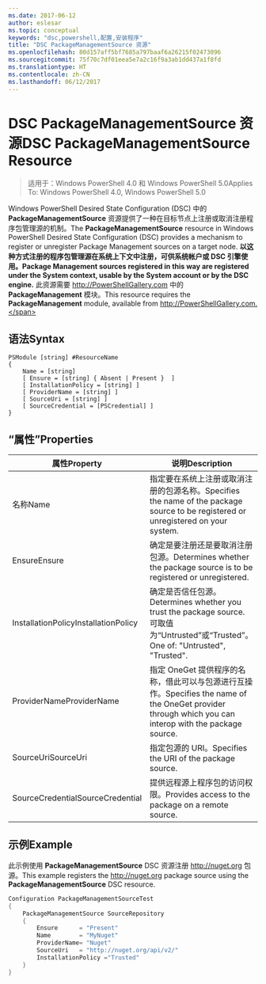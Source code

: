```yaml
---
ms.date: 2017-06-12
author: eslesar
ms.topic: conceptual
keywords: "dsc,powershell,配置,安装程序"
title: "DSC PackageManagementSource 资源"
ms.openlocfilehash: 80d157aff5bf7685a797baaf6a26215f02473096
ms.sourcegitcommit: 75f70c7df01eea5e7a2c16f9a3ab1dd437a1f8fd
ms.translationtype: HT
ms.contentlocale: zh-CN
ms.lasthandoff: 06/12/2017
---
```

# <a name="dsc-packagemanagementsource-resource"></a><span data-ttu-id="32fcf-103">DSC PackageManagementSource 资源</span><span class="sxs-lookup"><span data-stu-id="32fcf-103">DSC PackageManagementSource Resource</span></span>

> <span data-ttu-id="32fcf-104">适用于：Windows PowerShell 4.0 和 Windows PowerShell 5.0</span><span class="sxs-lookup"><span data-stu-id="32fcf-104">Applies To: Windows PowerShell 4.0, Windows PowerShell 5.0</span></span>

<span data-ttu-id="32fcf-105">Windows PowerShell Desired State Configuration (DSC) 中的 **PackageManagementSource** 资源提供了一种在目标节点上注册或取消注册程序包管理源的机制。</span><span class="sxs-lookup"><span data-stu-id="32fcf-105">The **PackageManagementSource** resource in Windows PowerShell Desired State Configuration (DSC) provides a mechanism to register or unregister Package Management sources on a target node.</span></span> <span data-ttu-id="32fcf-106">**以这种方式注册的程序包管理源在系统上下文中注册，可供系统帐户或 DSC 引擎使用。**</span><span class="sxs-lookup"><span data-stu-id="32fcf-106">**Package Management sources registered in this way are registered under the System context, usable by the System account or by the DSC engine.**</span></span> <span data-ttu-id="32fcf-107">此资源需要 http://PowerShellGallery.com 中的 **PackageManagement** 模块。</span><span class="sxs-lookup"><span data-stu-id="32fcf-107">This resource requires the **PackageManagement** module, available from http://PowerShellGallery.com.</span></span>

## <a name="syntax"></a><span data-ttu-id="32fcf-108">语法</span><span class="sxs-lookup"><span data-stu-id="32fcf-108">Syntax</span></span>

```
PSModule [string] #ResourceName
{
    Name = [string]
    [ Ensure = [string] { Absent | Present }  ]
    [ InstallationPolicy = [string] ]
    [ ProviderName = [string] ]
    [ SourceUri = [string] ]
    [ SourceCredential = [PSCredential] ]
}
```

## <a name="properties"></a><span data-ttu-id="32fcf-109">“属性”</span><span class="sxs-lookup"><span data-stu-id="32fcf-109">Properties</span></span>
|  <span data-ttu-id="32fcf-110">属性</span><span class="sxs-lookup"><span data-stu-id="32fcf-110">Property</span></span>  |  <span data-ttu-id="32fcf-111">说明</span><span class="sxs-lookup"><span data-stu-id="32fcf-111">Description</span></span>   | 
|---|---| 
| <span data-ttu-id="32fcf-112">名称</span><span class="sxs-lookup"><span data-stu-id="32fcf-112">Name</span></span>| <span data-ttu-id="32fcf-113">指定要在系统上注册或取消注册的包源名称。</span><span class="sxs-lookup"><span data-stu-id="32fcf-113">Specifies the name of the package source to be registered or unregistered on your system.</span></span>| 
| <span data-ttu-id="32fcf-114">Ensure</span><span class="sxs-lookup"><span data-stu-id="32fcf-114">Ensure</span></span>| <span data-ttu-id="32fcf-115">确定是要注册还是要取消注册包源。</span><span class="sxs-lookup"><span data-stu-id="32fcf-115">Determines whether the package source is to be registered or unregistered.</span></span>| 
| <span data-ttu-id="32fcf-116">InstallationPolicy</span><span class="sxs-lookup"><span data-stu-id="32fcf-116">InstallationPolicy</span></span>| <span data-ttu-id="32fcf-117">确定是否信任包源。</span><span class="sxs-lookup"><span data-stu-id="32fcf-117">Determines whether you trust the package source.</span></span> <span data-ttu-id="32fcf-118">可取值为“Untrusted”或“Trusted”。</span><span class="sxs-lookup"><span data-stu-id="32fcf-118">One of: "Untrusted", "Trusted".</span></span>| 
| <span data-ttu-id="32fcf-119">ProviderName</span><span class="sxs-lookup"><span data-stu-id="32fcf-119">ProviderName</span></span>| <span data-ttu-id="32fcf-120">指定 OneGet 提供程序的名称，借此可以与包源进行互操作。</span><span class="sxs-lookup"><span data-stu-id="32fcf-120">Specifies the name of the OneGet provider through which you can interop with the package source.</span></span>| 
| <span data-ttu-id="32fcf-121">SourceUri</span><span class="sxs-lookup"><span data-stu-id="32fcf-121">SourceUri</span></span>| <span data-ttu-id="32fcf-122">指定包源的 URI。</span><span class="sxs-lookup"><span data-stu-id="32fcf-122">Specifies the URI of the package source.</span></span>| 
| <span data-ttu-id="32fcf-123">SourceCredential</span><span class="sxs-lookup"><span data-stu-id="32fcf-123">SourceCredential</span></span>| <span data-ttu-id="32fcf-124">提供远程源上程序包的访问权限。</span><span class="sxs-lookup"><span data-stu-id="32fcf-124">Provides access to the package on a remote source.</span></span>| 

## <a name="example"></a><span data-ttu-id="32fcf-125">示例</span><span class="sxs-lookup"><span data-stu-id="32fcf-125">Example</span></span>

<span data-ttu-id="32fcf-126">此示例使用 **PackageManagementSource** DSC 资源注册 http://nuget.org 包源。</span><span class="sxs-lookup"><span data-stu-id="32fcf-126">This example registers the http://nuget.org package source using the **PackageManagementSource** DSC resource.</span></span>

```powershell
Configuration PackageManagementSourceTest
{    
    PackageManagementSource SourceRepository
    {
        Ensure      = "Present" 
        Name        = "MyNuget" 
        ProviderName= "Nuget" 
        SourceUri   = "http://nuget.org/api/v2/"   
        InstallationPolicy ="Trusted" 
    }
}
```

